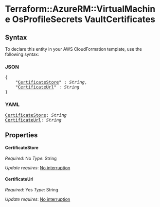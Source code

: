 # Terraform::AzureRM::VirtualMachine OsProfileSecrets VaultCertificates

## Syntax

To declare this entity in your AWS CloudFormation template, use the following syntax:

### JSON

<pre>
{
    "<a href="#certificatestore" title="CertificateStore">CertificateStore</a>" : <i>String</i>,
    "<a href="#certificateurl" title="CertificateUrl">CertificateUrl</a>" : <i>String</i>
}
</pre>

### YAML

<pre>
<a href="#certificatestore" title="CertificateStore">CertificateStore</a>: <i>String</i>
<a href="#certificateurl" title="CertificateUrl">CertificateUrl</a>: <i>String</i>
</pre>

## Properties

#### CertificateStore

_Required_: No
_Type_: String

_Update requires_: [No interruption](https://docs.aws.amazon.com/AWSCloudFormation/latest/UserGuide/using-cfn-updating-stacks-update-behaviors.html#update-no-interrupt)

#### CertificateUrl

_Required_: Yes
_Type_: String

_Update requires_: [No interruption](https://docs.aws.amazon.com/AWSCloudFormation/latest/UserGuide/using-cfn-updating-stacks-update-behaviors.html#update-no-interrupt)


